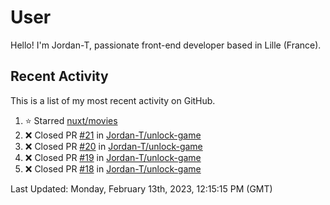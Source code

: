 # User

Hello! I'm Jordan-T, passionate front-end developer based in Lille (France).

## Recent Activity

This is a list of my most recent activity on GitHub.

<!--RECENT_ACTIVITY:start-->
1. ⭐ Starred [nuxt/movies](https://github.com/nuxt/movies)<br>
2. ❌ Closed PR [#21](https://github.com/Jordan-T/unlock-game/pull/21) in [Jordan-T/unlock-game](https://github.com/Jordan-T/unlock-game)<br>
3. ❌ Closed PR [#20](https://github.com/Jordan-T/unlock-game/pull/20) in [Jordan-T/unlock-game](https://github.com/Jordan-T/unlock-game)<br>
4. ❌ Closed PR [#19](https://github.com/Jordan-T/unlock-game/pull/19) in [Jordan-T/unlock-game](https://github.com/Jordan-T/unlock-game)<br>
5. ❌ Closed PR [#18](https://github.com/Jordan-T/unlock-game/pull/18) in [Jordan-T/unlock-game](https://github.com/Jordan-T/unlock-game)<br>
<!--RECENT_ACTIVITY:end-->

<!--RECENT_ACTIVITY:last_update-->
Last Updated: Monday, February 13th, 2023, 12:15:15 PM (GMT)
<!--RECENT_ACTIVITY:last_update_end-->
